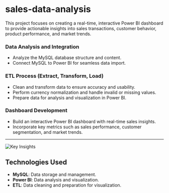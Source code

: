 # sales-data-analysis
This project focuses on creating a real-time, interactive Power BI dashboard to provide actionable insights into sales transactions, customer behavior, product performance, and market trends.  

### **Data Analysis and Integration**  
- Analyze the MySQL database structure and content.  
- Connect MySQL to Power BI for seamless data import.  

### **ETL Process (Extract, Transform, Load)**  
- Clean and transform data to ensure accuracy and usability.  
- Perform currency normalization and handle invalid or missing values.  
- Prepare data for analysis and visualization in Power BI.  

### **Dashboard Development**  
- Build an interactive Power BI dashboard with real-time sales insights.  
- Incorporate key metrics such as sales performance, customer segmentation, and market trends.  

---

![Key Insights](images/key_insights.png "Key Insights Overview")

## Technologies Used  
- **MySQL**: Data storage and management.  
- **Power BI**: Data analysis and visualization.  
- **ETL**: Data cleaning and preparation for visualization.  

